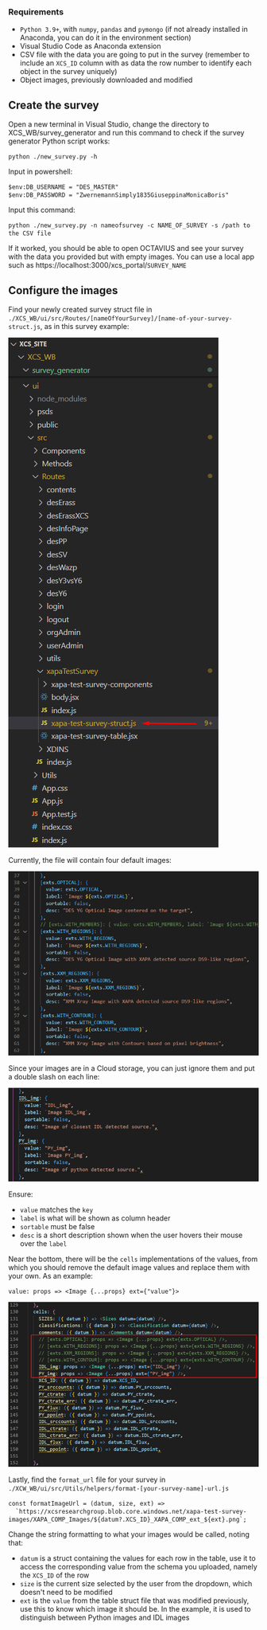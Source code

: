 ### Requirements
 - `Python 3.9+`, with `numpy`, `pandas` and `pymongo` (if not already installed in Anaconda, you can do it in the environment section)
 - Visual Studio Code as Anaconda extension
 - CSV file with the data you are going to put in the survey (remember to include an `XCS_ID` column with as data the row number to identify each object in the survey uniquely)
 - Object images, previously downloaded and modified  


## Create the survey
Open a new terminal in Visual Studio, change the directory to XCS_WB/survey_generator and run this command to check if the survey generator Python script works:
```
python ./new_survey.py -h
```

Input in powershell:
``` 
$env:DB_USERNAME = "DES_MASTER"
$env:DB_PASSWORD = "ZwernemannSimply1835GiuseppinaMonicaBoris"
```

Input this command:
``` 
python ./new_survey.py -n nameofsurvey -c NAME_OF_SURVEY -s /path to the CSV file
```

If it worked, you should be able to open OCTAVIUS and see your survey with the data you provided but with empty images. You can use a local app such as https://localhost:3000/xcs_portal/`SURVEY_NAME`


## Configure the images

Find your newly created survey struct file in `./XCS_WB/ui/src/Routes/[nameOfYourSurvey]/[name-of-your-survey-struct.js`, as in this survey example:

![XAPA-test-strcut.js file](./Images/finding_struct_file.png)

Currently, the file will contain four default images:

![defaul images](./Images/default_images.png)

Since your images are in a Cloud storage, you can just ignore them and put a double slash on each line:

![XAPA images example](./Images/XAPA_images_example.png)

Ensure:
- `value` matches the `key` 
- `label` is what will be shown as column header
- `sortable` must be false
- `desc` is a short description shown when the user hovers their mouse over the `label`

Near the bottom, there will be the `cells` implementations of the values, from which you should remove the default image values and replace them with your own.
As an example:
``` 
value: props => <Image {...props} ext={"value"}>
```

![Cells impl example](./Images/Cells_impl_example.png)

Lastly, find the `format_url` file for your survey in `./XCW_WB/ui/src/Utils/helpers/format-[your-survey-name]-url.js`

``` 
const formatImageUrl = (datum, size, ext) =>
  `https://xcsresearchgroup.blob.core.windows.net/xapa-test-survey-images/XAPA_COMP_Images/${datum?.XCS_ID}_XAPA_COMP_ext_${ext}.png`;
```

Change the string formatting to what your images would be called, noting that:
- `datum` is a struct containing the values for each row in the table, use it to access the corresponding value from the schema you uploaded, namely the `XCS_ID` of the row
- `size` is the current size selected by the user from the dropdown, which doesn't need to be modified
- `ext` is the `value` from the table struct file that was modified previously, use this to know which image it should be. In the example, it is used to distinguish between Python images and IDL images

